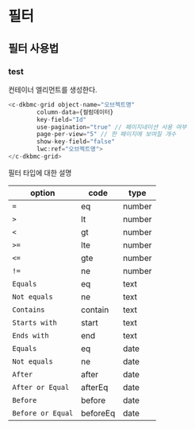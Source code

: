 #  필터

## 필터 사용법

### test

컨테이너 엘리먼트를 생성한다.
```javascript
<c-dkbmc-grid object-name="오브젝트명"
        column-data={컬럼데이터}
        key-field="Id"
        use-pagination="true" // 페이지네이션 사용 여부
        page-per-view="5" // 한 페이지에 보여질 개수
        show-key-field="false"
        lwc:ref="오브젝트명">
</c-dkbmc-grid>
```

필터 타입에 대한 설명

| option            | code     | type   |
| ----------------- | -------- | ------ |
| `=`               | eq       | number |
| `>`               | lt       | number |
| `<`               | gt       | number |
| `>=`              | lte      | number |
| `<=`              | gte      | number |
| `!=`              | ne       | number |
| `Equals`          | eq       | text   |
| `Not equals`      | ne       | text   |
| `Contains`        | contain  | text   |
| `Starts with`     | start    | text   |
| `Ends with`       | end      | text   |
| `Equals`          | eq       | date   |
| `Not equals`      | ne       | date   |
| `After`           | after    | date   |
| `After or Equal`  | afterEq  | date   |
| `Before`          | before   | date   |
| `Before or Equal` | beforeEq | date   |
